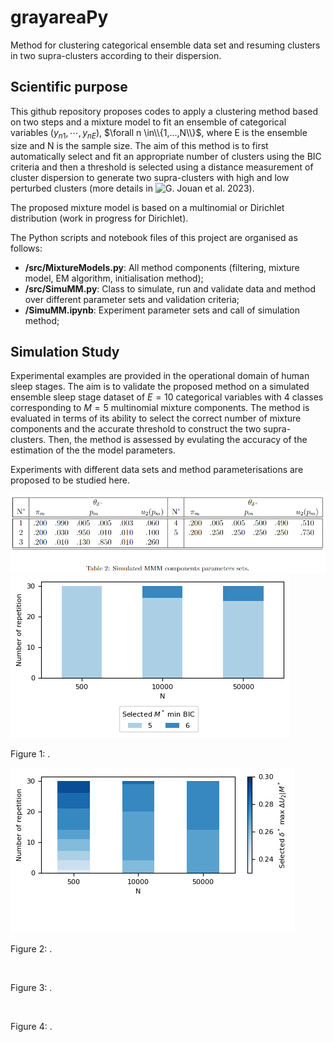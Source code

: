 # grayareaPy
Method for clustering categorical ensemble data set and resuming clusters in two supra-clusters according to their dispersion.

## Scientific purpose

This github repository proposes codes to apply a clustering method based on two steps and a mixture model to fit an ensemble of categorical variables $(y_{n1},\cdots,y_{nE})$, $\forall n \in\\{1,...,N\\}$, where E is the ensemble size and N is the sample size. The aim of this method is to first automatically select and fit an appropriate number of clusters using the BIC criteria and then a threshold is selected using a distance measurement of cluster dispersion to generate two supra-clusters with high and low perturbed clusters (more details in ![G. Jouan et al. 2023](https://www.sciencedirect.com/science/article/pii/S0377221723007567)).

The proposed mixture model is based on a multinomial or Dirichlet distribution (work in progress for Dirichlet). 

The Python scripts and notebook files of this project are organised as follows:
* **/src/MixtureModels.py**: All method components (filtering, mixture model, EM algorithm, initialisation method);
* **/src/SimuMM.py**: Class to simulate, run and validate data and method over different parameter sets and validation criteria;
* **/SimuMM.ipynb**: Experiment parameter sets and call of simulation method;

## Simulation Study

Experimental examples are provided in the operational domain of human sleep stages. The aim is to validate the proposed method on a simulated ensemble sleep stage dataset of $E=10$ categorical variables with 4 classes corresponding to $M=5$ multinomial mixture components. The method is evaluated in terms of its ability to select the correct number of mixture components and the accurate threshold to construct the two supra-clusters. Then, the method is assessed by evulating the accuracy of the estimation of the the model parameters.

Experiments with different data sets and method parameterisations are proposed to be studied here.

<div class="image-wrapper" >
    <img src="/figure/table1.png" alt=""/>
</div>

<div class="image-wrapper" >
    <img src="/figure/SimuSelec0.png" alt=""/>
  </a>
      <p class="image-caption">Figure 1: .</p>
</div>

<div class="image-wrapper" >
    <img src="/figure/SimuSelec1.png" alt=""/>
  </a>
      <p class="image-caption">Figure 2: .</p>
</div>


<div class="image-wrapper" >
    <img src="/figure/SimuSelec2.png" alt=""/>
  </a>
      <p class="image-caption">Figure 3: .</p>
</div>

<div class="image-wrapper" >
    <img src="/figure/SimuSelec3.png" alt=""/>
  </a>
      <p class="image-caption">Figure 4: .</p>
</div>
